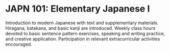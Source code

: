 # JAPN 101: Elementary Japanese I

Introduction to modern Japanese with text and supplementary materials. Hiragana, katakana, and basic kanji are introduced. Weekly class hours devoted to basic sentence pattern exercises, speaking and writing practice, and creative application. Participation in relevant extracurricular activities encouraged.